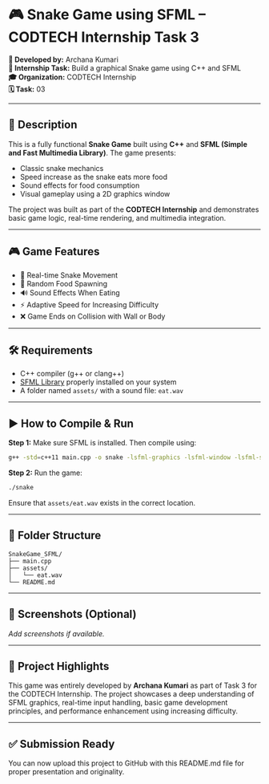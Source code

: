# 🎮 Snake Game using SFML – CODTECH Internship Task 3

**🧑 Developed by:** Archana Kumari  
**🎯 Internship Task:** Build a graphical Snake game using C++ and SFML  
**🎓 Organization:** CODTECH Internship  
**🗓️ Task:** 03

---

## 📌 Description

This is a fully functional **Snake Game** built using **C++** and **SFML (Simple and Fast Multimedia Library)**. The game presents:

- Classic snake mechanics
- Speed increase as the snake eats more food
- Sound effects for food consumption
- Visual gameplay using a 2D graphics window

The project was built as part of the **CODTECH Internship** and demonstrates basic game logic, real-time rendering, and multimedia integration.

---

## 🎮 Game Features

- 🐍 Real-time Snake Movement
- 🍎 Random Food Spawning
- 🔊 Sound Effects When Eating
- ⚡ Adaptive Speed for Increasing Difficulty
- ❌ Game Ends on Collision with Wall or Body

---

## 🛠️ Requirements

- C++ compiler (g++ or clang++)
- [SFML Library](https://www.sfml-dev.org/) properly installed on your system
- A folder named `assets/` with a sound file: `eat.wav`

---

## ▶️ How to Compile & Run

**Step 1:** Make sure SFML is installed. Then compile using:
```bash
g++ -std=c++11 main.cpp -o snake -lsfml-graphics -lsfml-window -lsfml-system -lsfml-audio
```

**Step 2:** Run the game:
```bash
./snake
```

Ensure that `assets/eat.wav` exists in the correct location.

---

## 📂 Folder Structure

```
SnakeGame_SFML/
├── main.cpp
├── assets/
│   └── eat.wav
└── README.md
```

---

## 📸 Screenshots (Optional)

*Add screenshots if available.*

---

## 🚀 Project Highlights

This game was entirely developed by **Archana Kumari** as part of Task 3 for the CODTECH Internship. The project showcases a deep understanding of SFML graphics, real-time input handling, basic game development principles, and performance enhancement using increasing difficulty.

---

## ✅ Submission Ready

You can now upload this project to GitHub with this README.md file for proper presentation and originality.
